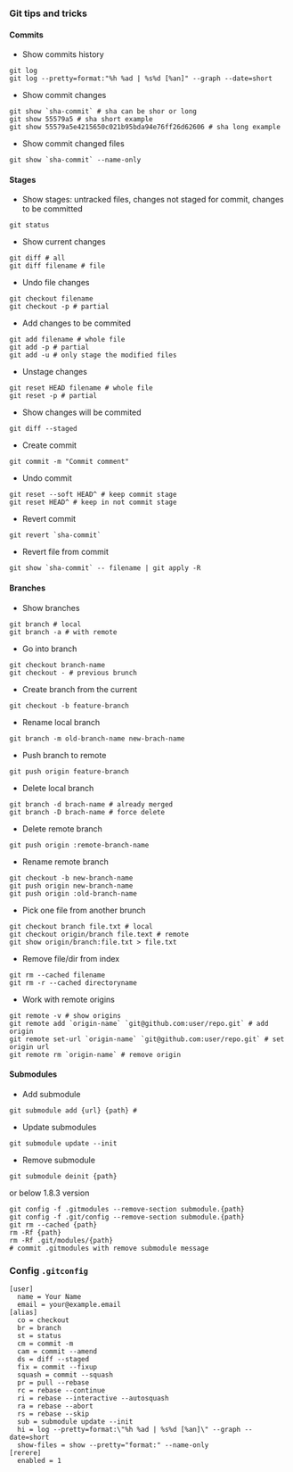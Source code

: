 ### Git tips and tricks

#### Commits

* Show commits history
```
git log
git log --pretty=format:"%h %ad | %s%d [%an]" --graph --date=short
```

* Show commit changes
```
git show `sha-commit` # sha can be shor or long
git show 55579a5 # sha short example
git show 55579a5e4215650c021b95bda94e76ff26d62606 # sha long example
```

* Show commit changed files
```
git show `sha-commit` --name-only
```

#### Stages

* Show stages: untracked files, changes not staged for commit, changes to be committed
```
git status
```

* Show current changes
```
git diff # all
git diff filename # file
```

* Undo file changes
```
git checkout filename
git checkout -p # partial
```

* Add changes to be commited
```
git add filename # whole file
git add -p # partial
git add -u # only stage the modified files
```

* Unstage changes
```
git reset HEAD filename # whole file
git reset -p # partial
```

* Show changes will be commited
```
git diff --staged
```

* Create commit
```
git commit -m "Commit comment"
```

* Undo commit
```
git reset --soft HEAD^ # keep commit stage
git reset HEAD^ # keep in not commit stage
```

* Revert commit
```
git revert `sha-commit`
```

* Revert file from commit
```
git show `sha-commit` -- filename | git apply -R
```

#### Branches

* Show branches
```
git branch # local
git branch -a # with remote
```

* Go into branch
```
git checkout branch-name
git checkout - # previous brunch
```

* Create branch from the current 
```
git checkout -b feature-branch
```

* Rename local branch
```
git branch -m old-branch-name new-brach-name
```

* Push branch to remote 
```
git push origin feature-branch
```

* Delete local branch
```
git branch -d brach-name # already merged
git branch -D brach-name # force delete
```

* Delete remote branch
```
git push origin :remote-branch-name
```

* Rename remote branch
```
git checkout -b new-branch-name
git push origin new-branch-name
git push origin :old-branch-name
```

* Pick one file from another brunch
```
git checkout branch file.txt # local
git checkout origin/branch file.text # remote
git show origin/branch:file.txt > file.txt
```

* Remove file/dir from index
```
git rm --cached filename
git rm -r --cached directoryname
```

* Work with remote origins
```
git remote -v # show origins
git remote add `origin-name` `git@github.com:user/repo.git` # add origin
git remote set-url `origin-name` `git@github.com:user/repo.git` # set origin url
git remote rm `origin-name` # remove origin
```

#### Submodules

* Add submodule
```
git submodule add {url} {path} #
```

* Update submodules
```
git submodule update --init
```

* Remove submodule
```
git submodule deinit {path}
```
or below 1.8.3 version
```
git config -f .gitmodules --remove-section submodule.{path}
git config -f .git/config --remove-section submodule.{path}
git rm --cached {path}
rm -Rf {path}
rm -Rf .git/modules/{path}
# commit .gitmodules with remove submodule message
```

### Config `.gitconfig`
```
[user]
  name = Your Name
  email = your@example.email
[alias]
  co = checkout
  br = branch
  st = status
  cm = commit -m
  cam = commit --amend
  ds = diff --staged
  fix = commit --fixup
  squash = commit --squash
  pr = pull --rebase
  rc = rebase --continue
  ri = rebase --interactive --autosquash
  ra = rebase --abort
  rs = rebase --skip
  sub = submodule update --init
  hi = log --pretty=format:\"%h %ad | %s%d [%an]\" --graph --date=short
  show-files = show --pretty="format:" --name-only
[rerere]
  enabled = 1
```
